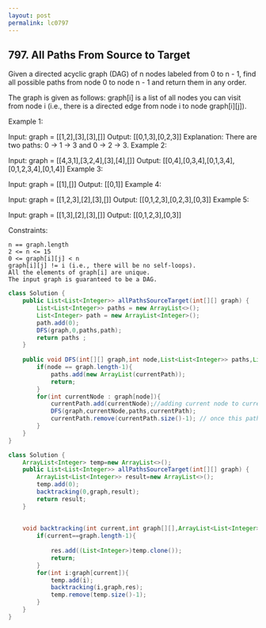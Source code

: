 ```yaml
---
layout: post
permalink: lc0797 
---
```


## 797. All Paths From Source to Target

Given a directed acyclic graph (DAG) of n nodes labeled from 0 to n - 1, find all possible paths from node 0 to node n - 1 and return them in any order.

The graph is given as follows: graph[i] is a list of all nodes you can visit from node i (i.e., there is a directed edge from node i to node graph[i][j]).

 

Example 1:


Input: graph = [[1,2],[3],[3],[]]
Output: [[0,1,3],[0,2,3]]
Explanation: There are two paths: 0 -> 1 -> 3 and 0 -> 2 -> 3.
Example 2:


Input: graph = [[4,3,1],[3,2,4],[3],[4],[]]
Output: [[0,4],[0,3,4],[0,1,3,4],[0,1,2,3,4],[0,1,4]]
Example 3:

Input: graph = [[1],[]]
Output: [[0,1]]
Example 4:

Input: graph = [[1,2,3],[2],[3],[]]
Output: [[0,1,2,3],[0,2,3],[0,3]]
Example 5:

Input: graph = [[1,3],[2],[3],[]]
Output: [[0,1,2,3],[0,3]]
 

Constraints:

    n == graph.length
    2 <= n <= 15
    0 <= graph[i][j] < n
    graph[i][j] != i (i.e., there will be no self-loops).
    All the elements of graph[i] are unique.
    The input graph is guaranteed to be a DAG.

```java
class Solution {
    public List<List<Integer>> allPathsSourceTarget(int[][] graph) {
        List<List<Integer>> paths = new ArrayList<>();
        List<Integer> path = new ArrayList<Integer>();
        path.add(0);
        DFS(graph,0,paths,path);
        return paths ; 
    }
    
    public void DFS(int[][] graph,int node,List<List<Integer>> paths,List<Integer> currentPath){
        if(node == graph.length-1){
            paths.add(new ArrayList(currentPath));
            return;
        }
        for(int currentNode : graph[node]){
            currentPath.add(currentNode);//adding current node to currentPath
            DFS(graph,currentNode,paths,currentPath);
            currentPath.remove(currentPath.size()-1); // once this path is visited , remove current node from currentPath
        }
    }
}
```

```java
class Solution {
    ArrayList<Integer> temp=new ArrayList<>();
    public List<List<Integer>> allPathsSourceTarget(int[][] graph) {
        ArrayList<List<Integer>> result=new ArrayList<>();
        temp.add(0);
        backtracking(0,graph,result);
        return result;
    }
    
    
    void backtracking(int current,int graph[][],ArrayList<List<Integer>> res){
        if(current==graph.length-1){
            
            res.add((List<Integer>)temp.clone());
            return;
        }
        for(int i:graph[current]){
            temp.add(i);
            backtracking(i,graph,res);
            temp.remove(temp.size()-1);
        }   
    }
}
```